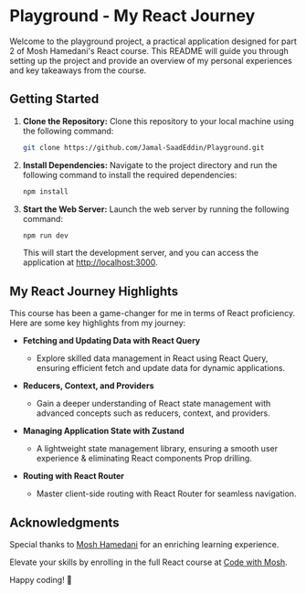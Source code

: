 # Playground - My React Journey

Welcome to the playground project, a practical application designed for part 2 of Mosh Hamedani's React course. This README will guide you through setting up the project and provide an overview of my personal experiences and key takeaways from the course.

## Getting Started

1. **Clone the Repository:**
   Clone this repository to your local machine using the following command:

   ```bash
   git clone https://github.com/Jamal-SaadEddin/Playground.git
   ```

2. **Install Dependencies:**
   Navigate to the project directory and run the following command to install the required dependencies:

   ```bash
   npm install
   ```

3. **Start the Web Server:**
   Launch the web server by running the following command:

   ```bash
   npm run dev
   ```

   This will start the development server, and you can access the application at [http://localhost:3000](http://localhost:3000).

## My React Journey Highlights

This course has been a game-changer for me in terms of React proficiency. Here are some key highlights from my journey:

- **Fetching and Updating Data with React Query**
  -  Explore skilled data management in React using React Query, ensuring efficient fetch and update data for dynamic applications.

- **Reducers, Context, and Providers**
  - Gain a deeper understanding of React state management with advanced concepts such as reducers, context, and providers.

- **Managing Application State with Zustand**
  - A lightweight state management library, ensuring a smooth user experience & eliminating React components Prop drilling.

- **Routing with React Router**
  - Master client-side routing with React Router for seamless navigation.

## Acknowledgments
Special thanks to [Mosh Hamedani](https://github.com/mosh-hamedani) for an enriching learning experience.

Elevate your skills by enrolling in the full React course at [Code with Mosh](https://codewithmosh.com).

Happy coding! 🚀
